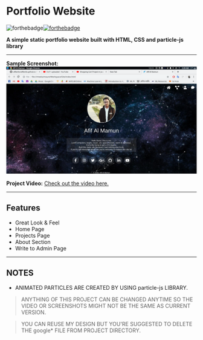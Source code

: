 # Portfolio Website 
![forthebadge](https://forthebadge.com/images/badges/uses-html.svg)[![forthebadge](https://forthebadge.com/images/badges/uses-css.svg)](https://forthebadge.com)

**A simple static portfolio website built with HTML, CSS and particle-js library** 

---

**Sample Screenshot:**
![Sample](/projects/projectss/portfolio-1.png)

**Project Video:**
[Check out the video here.](https://www.youtube.com/watch?v=_Rx7G2ycHL8)

---

## Features
- Great Look & Feel
- Home Page
- Projects Page
- About Section
- Write to Admin Page

---

## NOTES
- ANIMATED PARTICLES ARE CREATED BY USING particle-js LIBRARY.

> ANYTHING OF THIS PROJECT CAN BE CHANGED ANYTIME SO THE VIDEO OR SCREENSHOTS MIGHT NOT BE THE SAME AS CURRENT VERSION.

> YOU CAN REUSE MY DESIGN BUT YOU'RE SUGGESTED TO DELETE THE google* FILE FROM PROJECT DIRECTORY.
